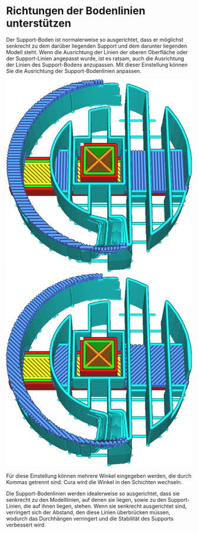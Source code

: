 Richtungen der Bodenlinien unterstützen
====
Der Support-Boden ist normalerweise so ausgerichtet, dass er möglichst senkrecht zu dem darüber liegenden Support und dem darunter liegenden Modell steht. Wenn die Ausrichtung der Linien der oberen Oberfläche oder der Support-Linien angepasst wurde, ist es ratsam, auch die Ausrichtung der Linien des Support-Bodens anzupassen. Mit dieser Einstellung können Sie die Ausrichtung der Support-Bodenlinien anpassen.

<!--screenshot {
"image_path": "support_interface_angles_0.png",
"models": [
    {
        "script": "plug.scad",
        "transformation": ["scale(0.5)"]
    }
],
"camera_position": [0, 36, 92],
"settings": {
    "support_enable": true,
    "support_interface_enable": true,
    "support_interface_pattern": "lines",
    "support_interface_angles": [0, 90]
},
"layer": 118,
"colours": 128
}-->
<!--screenshot {
"image_path": "support_interface_angles_45.png",
"models": [
    {
        "script": "plug.scad",
        "transformation": ["scale(0.5)"]
    }
],
"camera_position": [0, 36, 92],
"settings": {
    "support_enable": true,
    "support_interface_enable": true,
    "support_interface_pattern": "lines",
    "support_interface_angles": [45, 135]
},
"layer": 118,
"colours": 128
}-->
![Sowohl das Dach als auch der Boden sind um 0° und 90° geneigt](../../../articles/images/support_interface_angles_0.png)
![Sowohl das Dach als auch der Boden sind um 45° und 135° geneigt](../../../articles/images/support_interface_angles_45.png)

Für diese Einstellung können mehrere Winkel eingegeben werden, die durch Kommas getrennt sind. Cura wird die Winkel in den Schichten wechseln.

Die Support-Bodenlinien werden idealerweise so ausgerichtet, dass sie senkrecht zu den Modelllinien, auf denen sie liegen, sowie zu den Support-Linien, die auf ihnen liegen, stehen. Wenn sie senkrecht ausgerichtet sind, verringert sich der Abstand, den diese Linien überbrücken müssen, wodurch das Durchhängen verringert und die Stabilität des Supports verbessert wird.